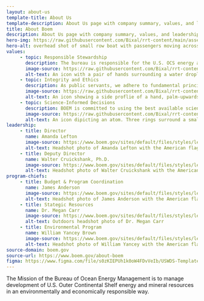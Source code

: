 ```yaml
---
layout: about-us
template-title: About Us
template-description: About Us page with company summary, values, and leadership profiles.
title: About Boem
description: About Us page with company summary, values, and leadership profiles.
hero-img: https://raw.githubusercontent.com/Bixal/rrt-content/main/assets/img/waterboat.jpeg
hero-alt: overhead shot of small row boat with passengers moving across clear water, from bottom to top
values:
     - topic: Responsible Stewardship
       description: The bureau is responsible for the U.S. OCS energy and mineral resources, as well as protecting the environment the development may impact. These resources belong to the American people and future generations of Americans; wise use of and fair return for these resources are foremost in our management efforts.
       image-source: https://raw.githubusercontent.com/Bixal/rrt-content/fb9fb47fe181172aaf1ed035aa485ea7c9285b1d/assets/img/icon-protect-water.svg
       alt-text: An icon with a pair of hands surrounding a water droplet from below it.
     - topic: Integrity and Ethics
       description: As public servants, we adhere to fundamental principles of ethical behavior. In accordance with the examples set by BOEM leadership, each BOEM employee is expected to demonstrates both professional and personal integrity. This includes a commitment to the highest level of scientific and scholarly integrity.
       image-source: https://raw.githubusercontent.com/Bixal/rrt-content/main/assets/img/icon-ethics.svg
       alt-text: An icon showing a side proflie of a hand, palm-upwards, with a Scale of Justice above it.
     - topic: Science-Informed Decisions
       description: BOEM is committed to using the best available science in bureau decision making. To inform the wide range of decisions within the bureau, BOEM employs a significant number of scientists and technical experts across relevant disciplines to make sound decisions at all levels of the organization.
       image-source: https://raw.githubusercontent.com/Bixal/rrt-content/main/assets/img/icon-science.svg
       alt-text: An icon dipicting an atom. Three rings surround a small dot at the center.
leadership:
     - title: Director
       name: Amanda Lefton
       image-source: https://www.boem.gov/sites/default/files/styles/leadership/public/2021-03/LeftonAmanda_copyright-NY.jpg?itok=9LylxJ2G
       alt-text: Headshot photo of Amanda Lefton with the American flag in the background
     - title: Deputy Director
       name: Walter Cruickshank, Ph.D.
       image-source: https://www.boem.gov/sites/default/files/styles/leadership/public/2019-03/BOEM%20Dep.%20Director%20Photo.JPG?itok=K808AQi7
       alt-text: Headshot photo of Walter Cruickshank with the American flag in the background
program-chiefs:
     - title: Budget & Program Coordination
       name: James Anderson
       image-source: https://www.boem.gov/sites/default/files/styles/leadership/public/2019-10/James%20Anderson.jpg?itok=TpwchbRD
       alt-text: Headshot photo of James Anderson with the American flag in the background
     - title: Stategic Resources
       name: Dr. Megan Carr
       image-source: https://www.boem.gov/sites/default/files/styles/leadership/public/2020-08/Megan%20Carr.jpg?itok=yqieVPfd
       alt-text: Outdoors headshot photo of Dr. Megan Carr
     - title: Environmental Program
       name: William Yancey Brown
       image-source: https://www.boem.gov/sites/default/files/styles/leadership/public/2019-10/Bill%20Brown.jpg?itok=dxGVQDCC
       alt-text: Headshot photo of William Yancey with the American flag in the background
source-domain: boem.gov
source-url: https://www.boem.gov/about-boem
figma: https://www.figma.com/file/s0zKIEPUh1k0oW4FDvVeIb/USWDS-Templates-Truss-Lib-v2.10.0?node-id=399%3A2542
---
```


The Mission of the Bureau of Ocean Energy Management is to manage development of U.S. Outer Continental Shelf energy and mineral resources in an environmentally and economically responsible way.
